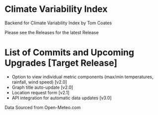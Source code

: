 # Climate Variability Index
Backend for Climate Variability Index by Tom Coates

Please see the Releases for the latest Release

# List of Commits and Upcoming Upgrades [Target Release]
- Option to view individual metric components (max/min temperatures, rainfall, wind speed) [v2.0]
- Graph title auto-update [v2.0]
- Location request form [v2.1]
- API integration for automatic data updates [v3.0]

Data Sourced from Open-Meteo.com
